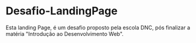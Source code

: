 # Desafio-LandingPage
Esta landing Page, é um desafio proposto pela escola DNC, pós finalizar a matéria "Introdução ao Desenvolvimento Web".
